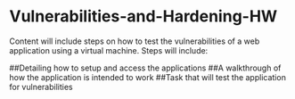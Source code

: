 # Vulnerabilities-and-Hardening-HW
Content will include steps on how to test the vulnerabilities of a web application using a virtual machine.  Steps will include:  

##Detailing how to setup and access the applications 
##A walkthrough of how the application is intended to work 
##Task that will test the application for vulnerabilities



